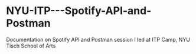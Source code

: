 # NYU-ITP---Spotify-API-and-Postman
Documentation on Spotify API and Postman session I led at ITP Camp, NYU Tisch School of Arts
